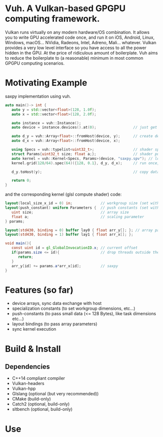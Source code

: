 # Vuh. A Vulkan-based GPGPU computing framework.
Vulkan runs virtually on any modern hardware/OS combination.
It allows you to write GPU accelerated code once, and run it on iOS, Android, Linux, Windows, macOS...
NVidia, Radeons, Intel, Adreno, Mali... whatever.
Vulkan provides a very low level interface so you have access to all the power hidden in the GPU.
At the price of ridiculous amount of boilerplate.
Vuh aims to reduce the boilerplate to (a reasonable) minimum in most common GPGPU computing scenarios.

# Motivating Example
saxpy implementation using vuh.
```c++
auto main()-> int {
   auto y = std::vector<float>(128, 1.0f);
   auto x = std::vector<float>(128, 2.0f);

   auto instance = vuh::Instance();
   auto device = instance.devices().at(0);                 // just get the first available device

   auto d_y = vuh::Array<float>::fromHost(device, y);      // create device arrays and copy data
   auto d_x = vuh::Array<float>::fromHost(device, x);

   using Specs = vuh::typelist<uint32_t>;                  // shader specialization constants interface
   struct Params{uint32_t size; float a;};                 // shader push-constants interface
   auto kernel = vuh::Kernel<Specs, Params>(device, "saxpy.spv"); // load spir-v shader code
   kernel.grid(128/64).spec(64)({128, 0.1}, d_y, d_x);     // run once, wait for completion

   d_y.toHost(y);                                          // copy data back to host

   return 0;
}
```
and the corresponding kernel (glsl compute shader) code:
```glsl
layout(local_size_x_id = 0) in;             // workgroup size (set with .spec(64) on C++ side)
layout(push_constant) uniform Parameters {  // push constants (set with {128, 0.1} on C++ side)
   uint size;                               // array size
   float a;                                 // scaling parameter
} params;

layout(std430, binding = 0) buffer lay0 { float arr_y[]; }; // array parameters
layout(std430, binding = 1) buffer lay1 { float arr_x[]; };

void main(){
   const uint id = gl_GlobalInvocationID.x; // current offset
   if(params.size <= id){                   // drop threads outside the buffer
      return;
   }
   arr_y[id] += params.a*arr_x[id];         // saxpy
}
```

# Features (so far)
- device arrays, sync data exchange with host
- specialization constants (to set workgroup dimensions, etc...)
- push-constants (to pass small data (<= 128 Bytes), like task dimensions etc...)
- layout bindings (to pass array parameters)
- sync kernel execution

# Build & Install
## Dependencies
- C++14 compliant compiler
- Vulkan-headers
- Vulkan-hpp
- Glslang (optional (but very recommended))
- CMake (build-only)
- Catch2 (optional, build-only)
- sltbench (optional, build-only)

# Use
